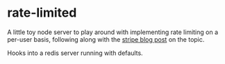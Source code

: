 # rate-limited

A little toy node server to play around with implementing rate limiting on a per-user basis, following along with the [stripe blog post](https://stripe.com/blog/rate-limiters) on the topic.

Hooks into a redis server running with defaults.